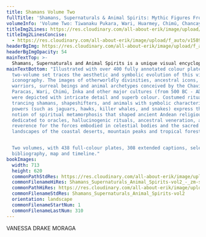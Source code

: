 ```yaml
---
title: Shamans Volume Two
fullTitle: 'Shamans, Supernaturals & Animal Spirits: Mythic Figures From The Ancient Andes'
volumeInfo: 'Volume Two: Tiwanaku Pukara, Wari, Huarmey, Chimú, Chancay, Pachacamac'
titleImg2Lines: https://res.cloudinary.com/all-about-erik/image/upload/f_auto/v1586900042/Publications/4.%20Shamans%20Vol1%20and%20Vol2/title-shamans-white-2lines_ow7pfq.png
titleImg2LinesConcise:
  - https://res.cloudinary.com/all-about-erik/image/upload/f_auto/v1589409475/Publications/4.%20Shamans%20Vol1%20and%20Vol2/title-shamans-white-2lines_concise_mqaqm6.png
headerBgImg: https://res.cloudinary.com/all-about-erik/image/upload/f_auto/v1586900044/Publications/4.%20Shamans%20Vol1%20and%20Vol2/banner-Vol2-h16_dwthfs.jpg
headerBgImgOpacity: 54
mainTextTop: >-
  Shamans, Supernaturals and Animal Spirits is a unique visual encyclopaedia exploring the mythical and shamanic figures represented in the extraordinary textile art of the pre-Columbian civilisations of the Andes. Over a span of 2000 years, textile artists - weavers, embroiderers, painters and dyers - gave vivid 1 form to the multitude of fantastical supernatural personages and animals that populated the imaginations, cosmologies, cultural narratives, and ritual traditions of the ancient Andean peoples.
mainTextBottom: "Illustrated with over 400 fully annotated colour plates, the
  two-volume set traces the aesthetic and symbolic evolution of this visionary
  iconography. The images of otherworldly divinities, ancestral icons, warlords,
  warriors, surreal beings and animal archetypes conceived by the Chavin,
  Paracas, Wari, Chimú, Inka and other major cultures (from 500 BC - AD 1530)
  were depicted with intricate detail and superb colour. Costumed ritualists,
  trancing shamans, shapeshifters, and animals with symbolic characteristics and
  powers (such as jaguars, hawks, killer whales, and snakes) express the core
  notion of spiritual metamorphosis that shaped ancient Andean religious cults
  dedicated to oracles, hallucinogenic rituals, ancestral veneration, and
  reverence for the forces embodied in celestial bodies and the sacred
  landscapes of the coastal deserts, mountain peaks and tropical forests. \r


  Two volumes, with 438 full-colour plates, 308 extended captions, select
  bibliography, map and timeline."
bookImages:
  width: 713
  height: 620
  commonPathStdRes: https://res.cloudinary.com/all-about-erik/image/upload/f_auto/v1588289908/Publications/4.%20Shamans%20Vol1%20and%20Vol2/Book%20Images/Vol2%20-%20FullScreen/
  commonFilenameHiRes: Shamans_Supernaturals_Animal_Spirits-vol2_-_zm-sm
  commonPathHiRes: https://res.cloudinary.com/all-about-erik/image/upload/f_auto/v1588290217/Publications/4.%20Shamans%20Vol1%20and%20Vol2/Book%20Images/Vol2%20-%20Zoomed%20sm/
  commonFilenameStdRes: Shamans_Supernaturals_Animal_Spirits-vol2
  orientation: landscape
  commonFilenameStartNum: 1
  commonFilenameLastNum: 310
---
```

VANESSA DRAKE MORAGA
